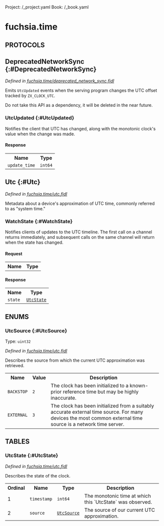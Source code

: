 Project: /_project.yaml
Book: /_book.yaml

# fuchsia.time


## **PROTOCOLS**

## DeprecatedNetworkSync {:#DeprecatedNetworkSync}
*Defined in [fuchsia.time/deprecated_network_sync.fidl](https://fuchsia.googlesource.com/fuchsia/+/master/src/sys/timekeeper/deprecated_network_sync.fidl#12)*

 Emits `UtcUpdated` events when the serving program changes the UTC offset tracked by
 `ZX_CLOCK_UTC`.

 Do not take this API as a dependency, it will be deleted in the near future.

### UtcUpdated {:#UtcUpdated}

 Notifies the client that UTC has changed, along with the monotonic clock's value when the
 change was made.



#### Response
<table>
    <tr><th>Name</th><th>Type</th></tr>
    <tr>
            <td><code>update_time</code></td>
            <td>
                <code>int64</code>
            </td>
        </tr></table>

## Utc {:#Utc}
*Defined in [fuchsia.time/utc.fidl](https://fuchsia.googlesource.com/fuchsia/+/master/src/sys/timekeeper/utc.fidl#10)*

 Metadata about a device's approximation of UTC time, commonly referred to as "system time."

### WatchState {:#WatchState}

 Notifies clients of updates to the UTC timeline. The first call on a channel returns
 immediately, and subsequent calls on the same channel will return when the state
 has changed.

#### Request
<table>
    <tr><th>Name</th><th>Type</th></tr>
    </table>


#### Response
<table>
    <tr><th>Name</th><th>Type</th></tr>
    <tr>
            <td><code>state</code></td>
            <td>
                <code><a class='link' href='#UtcState'>UtcState</a></code>
            </td>
        </tr></table>





## **ENUMS**

### UtcSource {:#UtcSource}
Type: <code>uint32</code>

*Defined in [fuchsia.time/utc.fidl](https://fuchsia.googlesource.com/fuchsia/+/master/src/sys/timekeeper/utc.fidl#26)*

 Describes the source from which the current UTC approximation was retrieved.


<table>
    <tr><th>Name</th><th>Value</th><th>Description</th></tr><tr>
            <td><code>BACKSTOP</code></td>
            <td><code>2</code></td>
            <td> The clock has been initialized to a known-prior reference time but may be highly inaccurate.
</td>
        </tr><tr>
            <td><code>EXTERNAL</code></td>
            <td><code>3</code></td>
            <td> The clock has been initialized from a suitably accurate external time source. For many
 devices the most common external time source is a network time server.
</td>
        </tr></table>



## **TABLES**

### UtcState {:#UtcState}


*Defined in [fuchsia.time/utc.fidl](https://fuchsia.googlesource.com/fuchsia/+/master/src/sys/timekeeper/utc.fidl#18)*

 Describes the state of the clock.


<table>
    <tr><th>Ordinal</th><th>Name</th><th>Type</th><th>Description</th></tr>
    <tr>
            <td>1</td>
            <td><code>timestamp</code></td>
            <td>
                <code>int64</code>
            </td>
            <td> The monotonic time at which this `UtcState` was observed.
</td>
        </tr><tr>
            <td>2</td>
            <td><code>source</code></td>
            <td>
                <code><a class='link' href='#UtcSource'>UtcSource</a></code>
            </td>
            <td> The source of our current UTC approximation.
</td>
        </tr></table>









